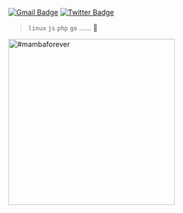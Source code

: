 [![Gmail Badge](https://img.shields.io/badge/-Gmail-c14438?style=flat-square&logo=Gmail&logoColor=white&link=mailto:linuxtaolinran@gmail.com)](mailto:linuxtaolinran@gmail.com) [![Twitter Badge](https://img.shields.io/badge/-co1intao-1ca0f1?style=flat-square&labelColor=1ca0f1&logo=twitter&logoColor=white&link=https://twitter.com/co1intao)](https://twitter.com/co1intao)

> `linux` `js` `php` `go` ...... 🚀

<img height="333" alt="#mambaforever" src="https://user-images.githubusercontent.com/3191641/159721214-5b63621a-390f-4ba9-8df0-9451d8226e5c.png">

